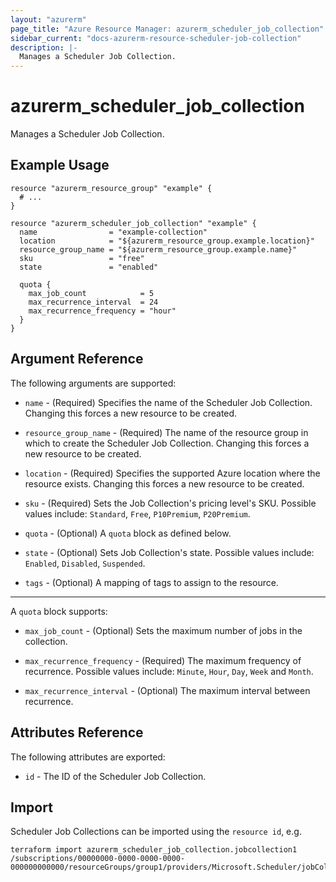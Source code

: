 ```yaml
---
layout: "azurerm"
page_title: "Azure Resource Manager: azurerm_scheduler_job_collection"
sidebar_current: "docs-azurerm-resource-scheduler-job-collection"
description: |-
  Manages a Scheduler Job Collection.
---
```


# azurerm_scheduler_job_collection

Manages a Scheduler Job Collection.

## Example Usage

```hcl
resource "azurerm_resource_group" "example" {
  # ...
}

resource "azurerm_scheduler_job_collection" "example" {
  name                = "example-collection"
  location            = "${azurerm_resource_group.example.location}"
  resource_group_name = "${azurerm_resource_group.example.name}"
  sku                 = "free"
  state               = "enabled"

  quota {
    max_job_count            = 5
    max_recurrence_interval  = 24
    max_recurrence_frequency = "hour"
  }
}

```

## Argument Reference

The following arguments are supported:

* `name` - (Required) Specifies the name of the Scheduler Job Collection. Changing this forces a new resource to be created.

* `resource_group_name` - (Required) The name of the resource group in which to create the Scheduler Job Collection. Changing this forces a new resource to be created.

* `location` - (Required) Specifies the supported Azure location where the resource exists. Changing this forces a new resource to be created.

* `sku` - (Required) Sets the Job Collection's pricing level's SKU. Possible values include: `Standard`, `Free`, `P10Premium`, `P20Premium`.

* `quota` - (Optional) A `quota` block as defined below.

* `state` - (Optional) Sets Job Collection's state. Possible values include: `Enabled`, `Disabled`, `Suspended`.

* `tags` - (Optional) A mapping of tags to assign to the resource.

---

A `quota` block supports:

* `max_job_count` - (Optional) Sets the maximum number of jobs in the collection.

* `max_recurrence_frequency` - (Required) The maximum frequency of recurrence. Possible values include: `Minute`, `Hour`, `Day`, `Week` and `Month`.

* `max_recurrence_interval` - (Optional) The maximum interval between recurrence.

## Attributes Reference

The following attributes are exported:

* `id` - The ID of the Scheduler Job Collection.

## Import

Scheduler Job Collections can be imported using the `resource id`, e.g.

```shell
terraform import azurerm_scheduler_job_collection.jobcollection1 /subscriptions/00000000-0000-0000-0000-000000000000/resourceGroups/group1/providers/Microsoft.Scheduler/jobCollections/jobcollection1
```

